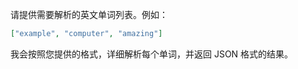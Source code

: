 请提供需要解析的英文单词列表。例如：

```json
["example", "computer", "amazing"]
```

我会按照您提供的格式，详细解析每个单词，并返回 JSON 格式的结果。
 
